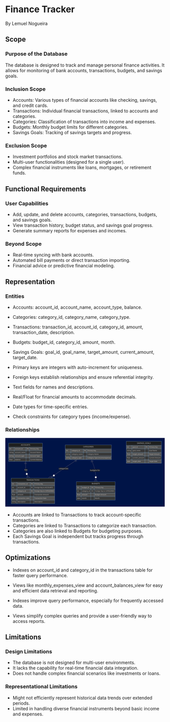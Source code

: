 # Finance Tracker

By Lemuel Nogueira

## Scope

### Purpose of the Database

The database is designed to track and manage personal finance activities. It allows for monitoring of bank accounts, transactions, budgets, and savings goals.

### Inclusion Scope

* Accounts: Various types of financial accounts like checking, savings, and credit cards.
* Transactions: Individual financial transactions, linked to accounts and categories.
* Categories: Classification of transactions into income and expenses.
* Budgets: Monthly budget limits for different categories.
* Savings Goals: Tracking of savings targets and progress.

### Exclusion Scope

* Investment portfolios and stock market transactions.
* Multi-user functionalities (designed for a single user).
* Complex financial instruments like loans, mortgages, or retirement funds.

## Functional Requirements

### User Capabilities

* Add, update, and delete accounts, categories, transactions, budgets, and savings goals.
* View transaction history, budget status, and savings goal progress.
* Generate summary reports for expenses and incomes.

### Beyond Scope

* Real-time syncing with bank accounts.
* Automated bill payments or direct transaction importing.
* Financial advice or predictive financial modeling.

## Representation

### Entities

* Accounts: account_id, account_name, account_type, balance.
* Categories: category_id, category_name, category_type.
* Transactions: transaction_id, account_id, category_id, amount, transaction_date, description.
* Budgets: budget_id, category_id, amount, month.
* Savings Goals: goal_id, goal_name, target_amount, current_amount, target_date.

* Primary keys are integers with auto-increment for uniqueness.
* Foreign keys establish relationships and ensure referential integrity.
* Text fields for names and descriptions.
* Real/Float for financial amounts to accommodate decimals.
* Date types for time-specific entries.
* Check constraints for category types (income/expense).

### Relationships

![Finance_Tracker_ERD](erd.webp)

* Accounts are linked to Transactions to track account-specific transactions.
* Categories are linked to Transactions to categorize each transaction.
* Categories are also linked to Budgets for budgeting purposes.
* Each Savings Goal is independent but tracks progress through transactions.

## Optimizations

* Indexes on account_id and category_id in the transactions table for faster query performance.
* Views like monthly_expenses_view and account_balances_view for easy and efficient data retrieval and reporting.

* Indexes improve query performance, especially for frequently accessed data.
* Views simplify complex queries and provide a user-friendly way to access reports.

## Limitations

### Design Limitations

* The database is not designed for multi-user environments.
* It lacks the capability for real-time financial data integration.
* Does not handle complex financial scenarios like investments or loans.

### Representational Limitations
* Might not efficiently represent historical data trends over extended periods.
* Limited in handling diverse financial instruments beyond basic income and expenses.
